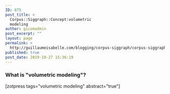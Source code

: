 ```yaml
---
ID: 875
post_title: >
  Corpus::Siggraph::Concept:volumetric
  modeling
author: gicomadmin
post_excerpt: ""
layout: page
permalink: >
  http://guillaumeisabelle.com/blogging/corpus-siggraph/corpus-siggraph-concept-volumetric-modeling/
published: true
post_date: 2019-10-27 15:36:19
---
```

<!-- wp:heading {"level":3} -->

### What is "volumetric modeling"?

<!-- /wp:heading -->

<!-- wp:shortcode --> [zotpress tags="volumetric modeling" abstract="true"] 

<!-- /wp:shortcode -->